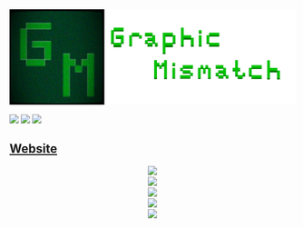<img src="header.png"/>

<a href="https://www.linkedin.com/in/rayan-madan/"><img src="https://img.shields.io/badge/LinkedIn-0A66C2?logo=linkedin&logoColor=fff&style=flat"/></a>
<a href="https://graphicmismatch.itch.io/"><img src="https://img.shields.io/badge/Itch.io-FA5C5C?logo=itchdotio&logoColor=fff&style=flat"/></a>
<a href="https://www.instagram.com/graphicmismatch/"><img src="https://img.shields.io/badge/Instagram-E4405F?logo=instagram&logoColor=fff&style=flat"/></a>

<p align="center">
<b><h2><a href="https://graphicmismatch.github.io/">Website</a></h2></b>
</p>

<p align="center">
<img src="https://github-readme-streak-stats.herokuapp.com?user=graphicmismatch&theme=android-dark&border=15DD30"/> <br>
<img src="https://github-readme-stats.vercel.app/api/top-langs?username=graphicmismatch&theme=chartreuse-dark&border=15DD30"/> <br>
<img src="https://github-readme-stats.vercel.app/api?username=graphicmismatch&theme=chartreuse-dark&border=15DD30"show_icons=true"/> <br>
  <a href="https://discord.com/users/433953456315957258"> <img src="https://lanyard.cnrad.dev/api/433953456315957258"></a> <br>
  <img src="https://skillicons.dev/icons?i=git,github,py,discord,bots,vscode,unity,bash,cs,java,linux,raspberrypi" />
</p>



